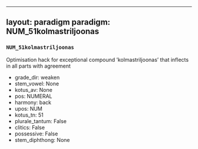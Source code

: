 
---
layout: paradigm
paradigm: NUM_51kolmastriljoonas
---
### ` NUM_51kolmastriljoonas `

Optimisation hack for exceptional compound ’kolmastriljoonas’ that inflects in all parts with agreement
* grade_dir: weaken
* stem_vowel: None
* kotus_av: None
* pos: NUMERAL
* harmony: back
* upos: NUM
* kotus_tn: 51
* plurale_tantum: False
* clitics: False
* possessive: False
* stem_diphthong: None
